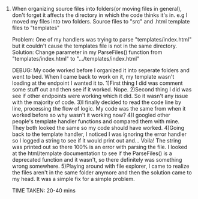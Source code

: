 1) When organizing source files into folders(or moving files in general), don't forget it affects the directory in which the code thinks it's in. 
	e.g	I moved my files into two folders. Source files to "src" and .html template files to "templates"

	Problem: One of my handlers was trying to parse "templates/index.html" but it couldn't cause the templates file is not in the same directory.
	Solution: Change parameter in my ParseFiles() function from "templates/index.html" to ".../templates/index.html"  

	DEBUG: My code worked before I organized it into seperate folders and went to bed. When I came back to work on it, my template wasn't loading at the endpoint I wanted 
	it to. 
	1)First thing I did was comment some stuff out and then see if it worked. Nope. 
	2)Second thing I did was see if other endpoints were working which it did. So it wasn't any issue with the majority of code. 
	3)I finally decided to read the code line by line, processing the flow of logic. My code was the same from when it worked before so why wasn't it working now? 
	4)I googled other people's template handler functions and compared them with mine. They both looked the same so my code should have worked. 
	4)Going back to the template handler, I noticed I was ignoring the error handler so I logged a string to see if it would print out and... Voila! 
		The string was printed out so there 100% is an error with parsing the file. I looked at the html/template documentation to see if the ParseFiles() is a deprecated
		function and it wasn't, so there definitely was something wrong somewhere. 
	5)Playing around with file explorer, I came to realize the files aren't in the same folder anymore and then the solution came to my head. It was a simple fix for a 
		simple problem.   	       
	
	TIME TAKEN: 20-40 mins
